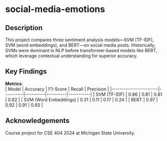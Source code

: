 # social-media-emotions
## Description
This project compares three sentiment analysis models—SVM (TF-IDF), SVM (word embeddings), and BERT—on social media posts. Historically, SVMs were dominant in NLP before transformer-based models like BERT, which leverage contextual understanding for superior accuracy.

## Key Findings
**Metrics**:  
| Model                 | Accuracy | F1-Score |  Recall  | Precision |
|-----------------------|----------|----------|----------|-----------| 
| SVM (TF-IDF)          | 0.86     | 0.81     | 0.81     | 0.82      |
| SVM (Word Embeddings) | 0.31     | 0.11     | 0.17     | 0.24      |
| BERT                  | 0.97     | 0.92     | 0.91     | 0.93      |

## Acknowledgements
Course project for CSE 404 2024 at Michigan State University.
